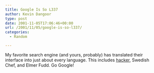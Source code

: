 ```yaml
---
title: Google Is So L337
author: Kevin Dangoor
type: post
date: 2001-11-05T17:06:46+00:00
url: /2001/11/05/google-is-so-l337/
categories:
  - Random

---
```

My favorite search engine (and yours, probably) has translated their interface into just about every language. This includes [hacker][1], Swedish Chef, and Elmer Fudd. Go Google!

 [1]: http://www.google.com/intl/xx-hacker/